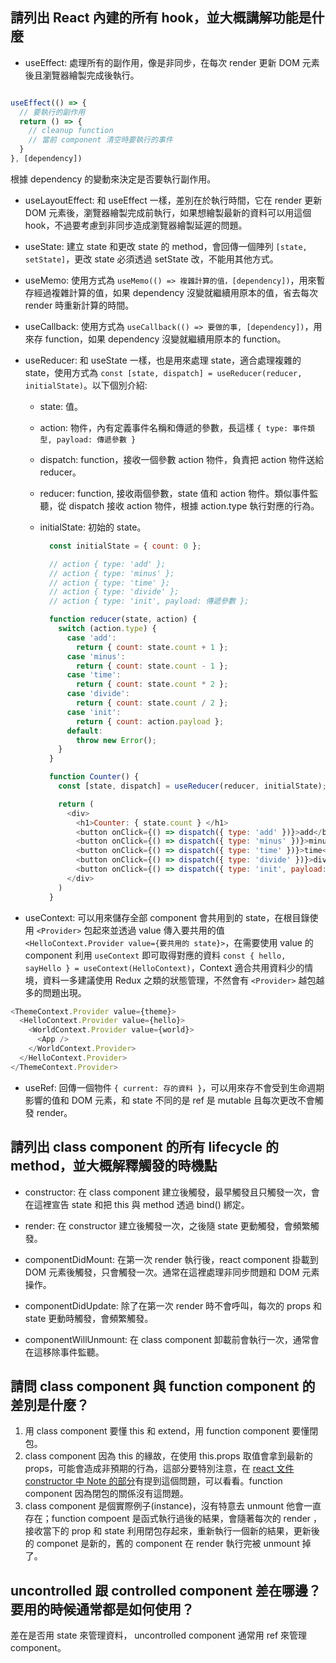 ## 請列出 React 內建的所有 hook，並大概講解功能是什麼

* useEffect: 處理所有的副作用，像是非同步，在每次 render 更新 DOM 元素後且瀏覽器繪製完成後執行。

```js

useEffect(() => { 
  // 要執行的副作用 
  return () => {
    // cleanup function
    // 當前 component 清空時要執行的事件
  }
}, [dependency])

```

根據 dependency 的變動來決定是否要執行副作用。

* useLayoutEffect: 和 useEffect 一樣，差別在於執行時間，它在 render 更新 DOM 元素後，瀏覽器繪製完成前執行，如果想繪製最新的資料可以用這個 hook，不過要考慮到非同步造成瀏覽器繪製延遲的問題。

* useState: 建立 state 和更改 state 的 method，會回傳一個陣列 `[state, setState]`，更改 state 必須透過 setState 改，不能用其他方式。

* useMemo: 使用方式為 `useMemo(() => 複雜計算的值，[dependency])`，用來暫存經過複雜計算的值，如果 dependency 沒變就繼續用原本的值，省去每次 render 時重新計算的時間。

* useCallback: 使用方式為 `useCallback(() => 要做的事, [dependency])`，用來存 function，如果 dependency 沒變就繼續用原本的 function。

* useReducer: 和 useState 一樣，也是用來處理 state，適合處理複雜的 state，使用方式為 `const [state, dispatch] = useReducer(reducer, initialState)`。以下個別介紹:
  * state: 值。
  * action: 物件，內有定義事件名稱和傳遞的參數，長這樣 `{ type: 事件類型, payload: 傳遞參數 }`
  * dispatch: function，接收一個參數 action 物件，負責把 action 物件送給 reducer。
  * reducer: function, 接收兩個參數，state 值和 action 物件。類似事件監聽，從 dispatch 接收 action 物件，根據 action.type 執行對應的行為。
  * initialState: 初始的 state。

    ```js
      const initialState = { count: 0 };

      // action { type: 'add' };
      // action { type: 'minus' };
      // action { type: 'time' };
      // action { type: 'divide' };
      // action { type: 'init', payload: 傳遞參數 };

      function reducer(state, action) {
        switch (action.type) {
          case 'add':
            return { count: state.count + 1 };
          case 'minus':
            return { count: state.count - 1 };
          case 'time':
            return { count: state.count * 2 };
          case 'divide':
            return { count: state.count / 2 };
          case 'init':
            return { count: action.payload };
          default:
            throw new Error();
        }
      }

      function Counter() {
        const [state, dispatch] = useReducer(reducer, initialState);

        return (
          <div>
            <h1>Counter: { state.count } </h1>
            <button onClick={() => dispatch({ type: 'add' })}>add</button>
            <button onClick={() => dispatch({ type: 'minus' })}>minus</button>
            <button onClick={() => dispatch({ type: 'time' })}>time</button>
            <button onClick={() => dispatch({ type: 'divide' })}>divide</button>
            <button onClick={() => dispatch({ type: 'init', payload: 0 })}>init</button>
          </div>
        )
      }
    ```

* useContext: 可以用來儲存全部 component 會共用到的 state，在根目錄使用 `<Provider>` 包起來並透過 value 傳入要共用的值 `<HelloContext.Provider value={要共用的 state}>`，在需要使用 value 的 component 利用 `useContext` 即可取得對應的資料 `const { hello, sayHello } = useContext(HelloContext)`，Context 適合共用資料少的情境，資料一多建議使用 Redux 之類的狀態管理，不然會有 `<Provider>` 越包越多的問題出現。

```js
<ThemeContext.Provider value={theme}>
  <HelloContext.Provider value={hello}>
    <WorldContext.Provider value={world}>
      <App />
    </WorldContext.Provider>
  </HelloContext.Provider>
</ThemeContext.Provider>
```

* useRef: 回傳一個物件 `{ current: 存的資料 }`，可以用來存不會受到生命週期影響的值和 DOM 元素，和 state 不同的是 ref 是 mutable 且每次更改不會觸發 render。

## 請列出 class component 的所有 lifecycle 的 method，並大概解釋觸發的時機點

* constructor: 在 class component 建立後觸發，最早觸發且只觸發一次，會在這裡宣告 state 和把 this 與 method 透過 bind() 綁定。

* render: 在 constructor 建立後觸發一次，之後隨 state 更動觸發，會頻繁觸發。

* componentDidMount: 在第一次 render 執行後，react component 掛載到 DOM 元素後觸發，只會觸發一次。通常在這裡處理非同步問題和 DOM 元素操作。

* componentDidUpdate: 除了在第一次 render 時不會呼叫，每次的 props 和 state 更動時觸發，會頻繁觸發。

* componentWillUnmount: 在 class component 卸載前會執行一次，通常會在這移除事件監聽。

## 請問 class component 與 function component 的差別是什麼？

1. 用 class component 要懂 this 和 extend，用 function component 要懂閉包。
2. class component 因為 this 的緣故，在使用 this.props 取值會拿到最新的 props，可能會造成非預期的行為，這部分要特別注意，在 [react 文件 constructor 中 Note 的部分](https://reactjs.org/docs/react-component.html#constructor)有提到這個問題，可以看看。function component 因為閉包的關係沒有這問題。
3. class component 是個實際例子(instance)，沒有特意去 unmount 他會一直存在；function compoent 是函式執行過後的結果，會隨著每次的 render ，接收當下的 prop 和 state 利用閉包存起來，重新執行一個新的結果，更新後的 componet 是新的，舊的 component 在 render 執行完被 unmount 掉了。

## uncontrolled 跟 controlled component 差在哪邊？要用的時候通常都是如何使用？

差在是否用 state 來管理資料， uncontrolled component 通常用 ref 來管理 component。
